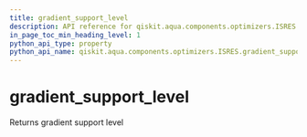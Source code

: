 ```yaml
---
title: gradient_support_level
description: API reference for qiskit.aqua.components.optimizers.ISRES.gradient_support_level
in_page_toc_min_heading_level: 1
python_api_type: property
python_api_name: qiskit.aqua.components.optimizers.ISRES.gradient_support_level
---
```


# gradient\_support\_level

Returns gradient support level

